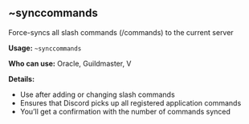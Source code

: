 ## ~synccommands

Force-syncs all slash commands (/commands) to the current server

**Usage:**
`~synccommands`

**Who can use:**
Oracle, Guildmaster, V

**Details:**

- Use after adding or changing slash commands
- Ensures that Discord picks up all registered application commands
- You’ll get a confirmation with the number of commands synced
